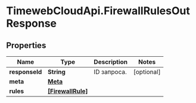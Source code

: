 # TimewebCloudApi.FirewallRulesOutResponse

## Properties

Name | Type | Description | Notes
------------ | ------------- | ------------- | -------------
**responseId** | **String** | ID запроса. | [optional] 
**meta** | [**Meta**](Meta.md) |  | 
**rules** | [**[FirewallRule]**](FirewallRule.md) |  | 


